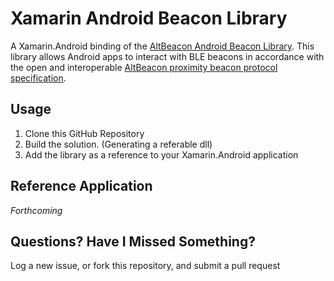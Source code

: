 Xamarin Android Beacon Library
==============================

A Xamarin.Android binding of the [AltBeacon Android Beacon Library](https://github.com/AltBeacon/android-beacon-library). This library allows Android apps to interact with BLE beacons in accordance with the open and interoperable [AltBeacon proximity beacon protocol specification](https://github.com/AltBeacon/spec).

## Usage

1. Clone this GitHub Repository
2. Build the solution. (Generating a referable dll)
4. Add the library as a reference to your Xamarin.Android application 

## Reference Application
*Forthcoming*


## Questions?  Have I Missed Something?

Log a new issue, or fork this repository, and submit a pull request